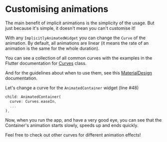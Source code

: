# Customising animations

The main benefit of implicit animations is the simplicity of the usage. But 
just because it's simple, it doesn't mean you can't customise it!

With any `ImplicitlyAnimatedWidget` you can change the `Curve` of the 
animation. By default, all animations are linear (it means the rate of an 
animation is the same for the whole duration).

You can see a collection of all common curves with the examples in the 
Flutter documentation for 
[Curves](https://api.flutter.dev/flutter/animation/Curves-class.html) class.

And for the guidelines about when to use them, see this [MaterialDesign](https://material.io/archive/guidelines/motion/duration-easing.html#duration-easing-common-durations) 
documentation.

Let's change a curve for the `AnimatedContainer` widget (line #48)

```dart
child: AnimatedContainer(
  curve: Curves.easeIn,
  ...
),
```

Now, when you run the app, and have a very good eye, you can see that the 
Container's animation starts slowly, speeds up and ends quickly.

Feel free to check out other curves for different animation effects!

<img alt="Google Analytics" src="https://www.google-analytics.com/collect?v=1&cid=1&t=pageview&ec=workshop&ea=open&dp=blob/main/step_07/instructions.md&dt=/step-07&tid=UA-226934227-1" style="width: 1px; height: 1px"/>
